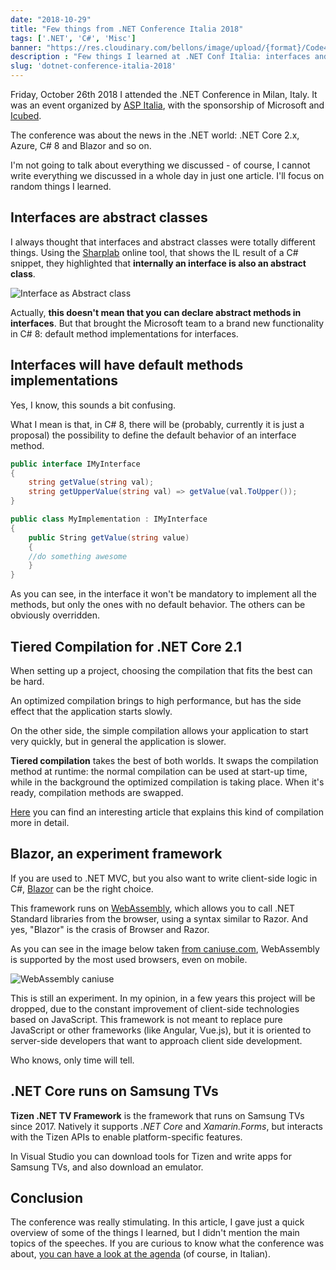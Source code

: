 ```yaml
---
date: "2018-10-29"
title: "Few things from .NET Conference Italia 2018"
tags: ['.NET', 'C#', 'Misc']
banner: "https://res.cloudinary.com/bellons/image/upload/{format}/Code4IT/Covers/dotnet-conf-2018.jpg"
description : "Few things I learned at .NET Conf Italia: interfaces and abstract classes, Blazor, C# default interfaces and .NET Core on Samsung TV"
slug: 'dotnet-conference-italia-2018'
---
```



Friday, October 26th 2018 I attended the .NET Conference in Milan, Italy. It was an event organized by [ASP Italia](http://www.aspitalia.com), with the sponsorship of Microsoft and [Icubed](https://icubed.it/).

The conference was about the news in the .NET world: .NET Core 2.x, Azure, C# 8 and Blazor and so on.

I'm not going to talk about everything we discussed - of course, I cannot write everything we discussed in a whole day in just one article. I'll focus on random things I learned.

## Interfaces are abstract classes

I always thought that interfaces and abstract classes were totally different things. Using the [Sharplab](https://sharplab.io) online tool, that shows the IL result of a C# snippet, they highlighted that __internally an interface is also an abstract class__.

![Interface as Abstract class](https://res.cloudinary.com/bellons/image/upload/Code4IT/Few%20things%20from%20.NET%20conf%202018/interface-as-abstract-class.png)

Actually, __this doesn't mean that you can declare abstract methods in interfaces__. But that brought the Microsoft team to a brand new functionality in C# 8: default method implementations for interfaces.

## Interfaces will have default methods implementations

Yes, I know, this sounds a bit confusing.

What I mean is that, in C# 8, there will be (probably, currently it is just a proposal) the possibility to define the default behavior of an interface method.

```csharp
public interface IMyInterface
{
    string getValue(string val);
    string getUpperValue(string val) => getValue(val.ToUpper());
}

public class MyImplementation : IMyInterface
{
    public String getValue(string value)
    {
    //do something awesome
    }
}
```

As you can see, in the interface it won't be mandatory to implement all the methods, but only the ones with no default behavior. The others can be obviously overridden.

## Tiered Compilation for .NET Core 2.1

When setting up a project, choosing the compilation that fits the best can be hard.

An optimized compilation brings to high performance, but has the side effect that the application starts slowly.

On the other side, the simple compilation allows your application to start very quickly, but in general the application is slower.

__Tiered compilation__ takes the best of both worlds. It swaps the compilation method at runtime: the normal compilation can be used at start-up time, while in the background the optimized compilation is taking place. When it's ready, compilation methods are swapped.

[Here](https://blogs.msdn.microsoft.com/dotnet/2018/08/02/tiered-compilation-preview-in-net-core-2-1/) you can find an interesting article that explains this kind of compilation more in detail.

## Blazor, an experiment framework

If you are used to .NET MVC, but you also want to write client-side logic in C#, [Blazor](https://blazor.net/) can be the right choice.

This framework runs on [WebAssembly](https://webassembly.org/), which allows you to call .NET Standard libraries from the browser, using a syntax similar to Razor. And yes, "Blazor" is the crasis of Browser and Razor.

As you can see in the image below taken [from caniuse.com](https://caniuse.com/#search=webassembly), WebAssembly is supported by the most used browsers, even on mobile.

![WebAssembly caniuse](https://res.cloudinary.com/bellons/image/upload/Code4IT/Few%20things%20from%20.NET%20conf%202018/interface-as-abstract-class.png) 

This is still an experiment. In my opinion, in a few years this project will be dropped, due to the constant improvement of client-side technologies based on JavaScript. This framework is not meant to replace pure JavaScript or other frameworks (like Angular, Vue.js), but it is oriented to server-side developers that want to approach client side development.

Who knows, only time will tell.

## .NET Core runs on Samsung TVs

__Tizen .NET TV Framework__ is the framework that runs on Samsung TVs since 2017. Natively it supports _.NET Core_ and _Xamarin.Forms_, but interacts with the Tizen APIs to enable platform-specific features.

In Visual Studio you can download tools for Tizen and write apps for Samsung TVs, and also download an emulator.

## Conclusion

The conference was really stimulating. In this article, I gave just a quick overview of some of the things I learned, but I didn't mention the main topics of the speeches. If you are curious to know what the conference was about, [you can have a look at the agenda](http://www.aspitalia.com/eventi/72/.NET-Conference-Italia-2018-Milano.aspx) (of course, in Italian).
